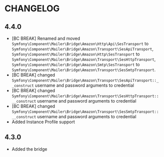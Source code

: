 CHANGELOG
=========

4.4.0
-----

 * [BC BREAK] Renamed and moved `Symfony\Component\Mailer\Bridge\Amazon\Http\Api\SesTransport`
   to `Symfony\Component\Mailer\Bridge\Amazon\Transport\SesApiTransport`, `Symfony\Component\Mailer\Bridge\Amazon\Http\SesTransport`
   to `Symfony\Component\Mailer\Bridge\Amazon\Transport\SesHttpTransport`, `Symfony\Component\Mailer\Bridge\Amazon\Smtp\SesTransport`
   to `Symfony\Component\Mailer\Bridge\Amazon\Transport\SesSmtpTransport`.
 * [BC BREAK] changed `Symfony\Component\Mailer\Bridge\Amazon\Transport\SesApiTransport::__construct` username and password arguments to credential
 * [BC BREAK] changed `Symfony\Component\Mailer\Bridge\Amazon\Transport\SesHttpTransport::__construct` username and password arguments to credential
 * [BC BREAK] changed `Symfony\Component\Mailer\Bridge\Amazon\Transport\SesSmtpTransport::__construct` username and password arguments to credential
 * Added Instance Profile support

4.3.0
-----

 * Added the bridge
